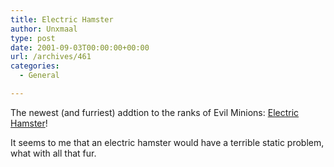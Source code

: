 ```yaml
---
title: Electric Hamster
author: Unxmaal
type: post
date: 2001-09-03T00:00:00+00:00
url: /archives/461
categories:
  - General

---
```

The newest (and furriest) addtion to the ranks of Evil Minions: <A HREF="http://www.electrichamster.net/">Electric Hamster</A>!

It seems to me that an electric hamster would have a terrible static problem, what with all that fur.